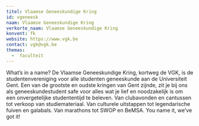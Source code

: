 ```yaml
---
titel: Vlaamse Geneeskundige Kring
id: vgeneesk
naam: Vlaamse Geneeskundige Kring
verkorte_naam: Vlaamse Geneeskundige Kring
konvent: fk
website: https://www.vgk.be
contact: vgk@vgk.be
themas:
  -  faculteit
---
```

What’s in a name? De Vlaamse Geneeskundige Kring, kortweg de VGK, is de studentenvereniging voor alle studenten geneeskunde aan de Universiteit Gent. Een van de grootste en oudste kringen van Gent zijnde, zit je bij ons als geneeskundestudent safe voor alles wat je lief en noodzakelijk is om een onvergetelijke studententijd te beleven. Van clubavonden en cantussen tot verkoop van studiemateriaal. Van culturele uitstappen tot legendarische fuiven en galabals. Van marathons tot SWOP en BeMSA. You name it, we’ve got it!
